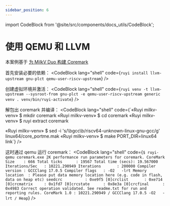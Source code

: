 ```yaml
---
sidebar_position: 6
---
```


import CodeBlock from '@site/src/components/docs_utils/CodeBlock';

# 使用 QEMU 和 LLVM

本案例基于 [为 MilkV Duo 构建 Coremark](case2.md)

首先安装必要的依赖：
<CodeBlock lang="shell" code={`ruyi install llvm-upstream gnu-plct qemu-user-riscv-upstream`} />

创建虚拟环境并激活：
<CodeBlock lang="shell" code={`ruyi venv -t llvm-upstream --sysroot-from gnu-plct -e qemu-user-riscv-upstream generic venv
. venv/bin/ruyi-activate`} />

解包出 coremark 并编译：
<CodeBlock lang="shell" code={`«Ruyi milkv-venv» $ mkdir coremark
«Ruyi milkv-venv» $ cd coremark
«Ruyi milkv-venv» $ ruyi extract coremark

«Ruyi milkv-venv» $ sed -i 's/\\bgcc\\b/riscv64-unknown-linux-gnu-gcc/g' linux64/core_portme.mak
«Ruyi milkv-venv» $ make PORT_DIR=linux64 link`} />

这时通过 qemu 运行 coremark：
<CodeBlock lang="shell" code={`$ ruyi-qemu coremark.exe
2K performance run parameters for coremark.
CoreMark Size    : 666
Total ticks      : 19567
Total time (secs): 19.567000
Iterations/Sec   : 10221.290949
Iterations       : 200000
Compiler version : GCCClang 17.0.5
Compiler flags   : -O2   -lrt
Memory location  : Please put data memory location here
                        (e.g. code in flash, data on heap etc)
seedcrc          : 0xe9f5
[0]crclist       : 0xe714
[0]crcmatrix     : 0x1fd7
[0]crcstate      : 0x8e3a
[0]crcfinal      : 0x4983
Correct operation validated. See readme.txt for run and reporting rules.
CoreMark 1.0 : 10221.290949 / GCCClang 17.0.5 -O2   -lrt / Heap`} />
